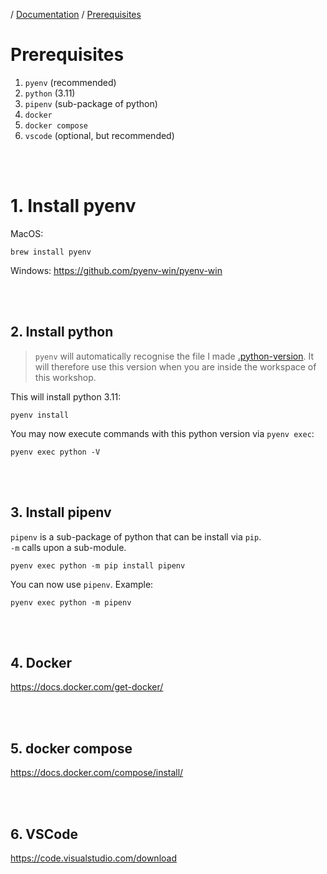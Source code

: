 / [Documentation](/documentation/README.md) / [Prerequisites](prerequisites.md)

# Prerequisites

1. `pyenv` (recommended)
2. `python` (3.11)
3. `pipenv` (sub-package of python)
4. `docker`
5. `docker compose`
6. `vscode` (optional, but recommended)

<br>
<br>

# 1. Install pyenv

MacOS:

```
brew install pyenv
```

Windows:
https://github.com/pyenv-win/pyenv-win

<br>
<br>

## 2. Install python

> `pyenv` will automatically recognise the file I made [.python-version](/.python-version).
> It will therefore use this version when you are inside the workspace of this workshop.

This will install python 3.11:

```
pyenv install
```

You may now execute commands with this python version via `pyenv exec`:

```
pyenv exec python -V
```

<br>
<br>

## 3. Install pipenv

`pipenv` is a sub-package of python that can be install via `pip`.  
`-m` calls upon a sub-module.

```
pyenv exec python -m pip install pipenv
```

You can now use `pipenv`. Example:

```
pyenv exec python -m pipenv
```

<br>
<br>

## 4. Docker

https://docs.docker.com/get-docker/

<br>
<br>

## 5. docker compose

https://docs.docker.com/compose/install/

<br>
<br>

## 6. VSCode

https://code.visualstudio.com/download
